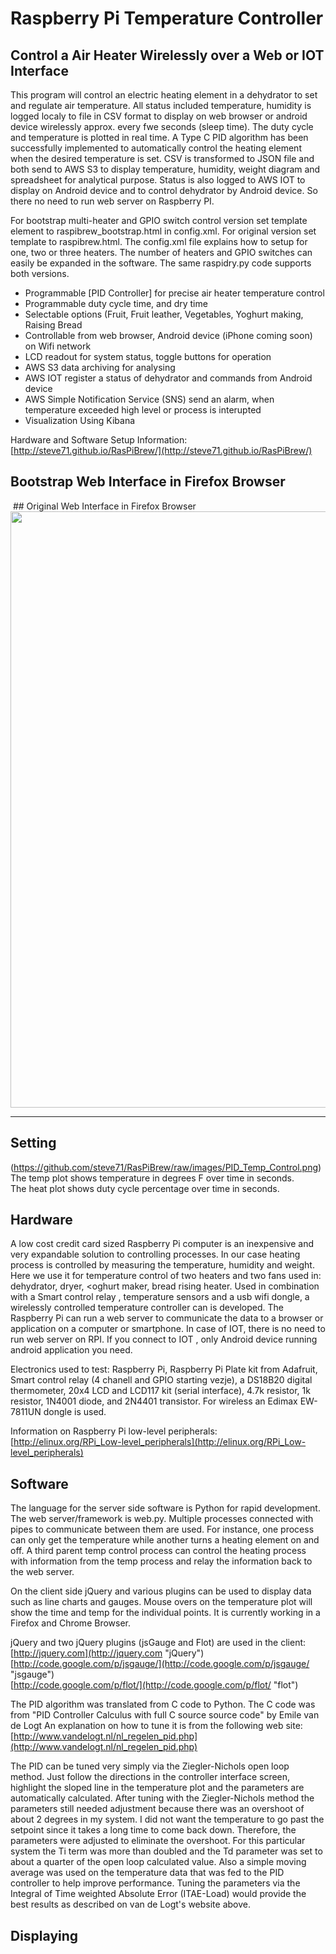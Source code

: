 # Raspberry Pi Temperature Controller

## Control a Air Heater Wirelessly over a Web or IOT Interface

This program will control an electric heating element in a dehydrator to set and regulate air temperature.  All status included temperature, humidity is logged localy to file  in CSV format to display on web  browser or android device wirelessly approx. every fwe seconds (sleep time).   The duty cycle and temperature is plotted in real time.  A Type C PID algorithm has been successfully implemented to automatically control the heating element when the desired temperature is set.  CSV  is transformed to  JSON file and both send to AWS S3 to display  temperature, humidity, weight diagram and spreadsheet for analytical purpose.  Status is also logged to AWS IOT to display on Android device and to control dehydrator by Android device. So there no need to run web server on Raspberry PI.

For bootstrap multi-heater and GPIO switch control version set template element to raspibrew_bootstrap.html in config.xml.  For original version set template to raspibrew.html.  The config.xml file explains how to setup for one, two or three heaters.  The number of heaters and GPIO switches can easily be expanded in the software.
The same raspidry.py code supports both versions.    

* Programmable [PID Controller]  for precise air heater temperature control
* Programmable  duty cycle time, and dry time
* Selectable options (Fruit, Fruit leather, Vegetables, Yoghurt making, Raising Bread
* Controllable from web browser, Android device (iPhone  coming soon) on Wifi network
* LCD readout for system status, toggle buttons for operation
* AWS S3 data archiving for analysing
* AWS IOT register a status of dehydrator and commands from Android device
* AWS Simple Notification Service (SNS) send an alarm, when temperature exceeded high level or process is interupted 
* Visualization Using Kibana


Hardware and Software Setup Information:  
[http://steve71.github.io/RasPiBrew/](http://steve71.github.io/RasPiBrew/)  

## Bootstrap Web Interface in Firefox Browser
<img src="https://github.com/steve71/RasPiBrew/raw/images/raspibrew_bootstrap.png" alt=""/>
## Original Web Interface in Firefox Browser
<img src="https://github.com/steve71/RasPiBrew/raw/images/PID_Tuning.png" alt="" width="954 height="476.5" /> 

----------

## Setting  

(https://github.com/steve71/RasPiBrew/raw/images/PID_Temp_Control.png)  
The temp plot shows temperature in degrees F over time in seconds.  
The heat plot shows duty cycle percentage over time in seconds.

## Hardware

A low cost credit card sized Raspberry Pi computer is an inexpensive and very expandable solution to controlling processes.  In our case heating process is controlled by measuring the   temperature, humidity and weight. Here we use it for temperature control of two heaters and two fans used in: dehydrator, dryer, <oghurt maker, bread rising heater.  Used in combination with a Smart    control relay ,   temperature sensors and a usb wifi dongle, a wirelessly controlled temperature controller can is developed.  The Raspberry Pi can run a web server to communicate the data to a browser or application on a computer or smartphone. In case of IOT, there is no need to run web server on RPI.  If you connect to  IOT , only Android device running android application you need.

Electronics used to test: Raspberry Pi, Raspberry Pi Plate kit from Adafruit, Smart  control relay  (4 chanell and GPIO starting vezje), a DS18B20 digital thermometer, 20x4 LCD and LCD117 kit (serial interface), 4.7k resistor, 1k resistor, 1N4001 diode, and 2N4401 transistor.  For wireless an Edimax EW-7811UN dongle is used.

Information on Raspberry Pi low-level peripherals:  
[http://elinux.org/RPi_Low-level_peripherals](http://elinux.org/RPi_Low-level_peripherals)


## Software

The language for the server side software is Python for rapid development.  The web server/framework is web.py.  Multiple processes connected with pipes to communicate between them are used.  For instance, one process can only get the temperature while another turns a heating element on and off.  A third parent temp control process can control the heating process with information from the temp process and relay the information back to the web server.

On the client side jQuery and various plugins can be used to display data such as line charts and gauges. Mouse overs on the temperature plot will show the time and temp for the individual points.  It is currently working in a Firefox and Chrome Browser.   

jQuery and two jQuery plugins (jsGauge and Flot) are used in the client:  
[http://jquery.com](http://jquery.com "jQuery")  
[http://code.google.com/p/jsgauge/](http://code.google.com/p/jsgauge/ "jsgauge")  
[http://code.google.com/p/flot/](http://code.google.com/p/flot/ "flot")  

The PID algorithm was translated from C code to Python.  The C code was from "PID Controller Calculus with full C source source code" by Emile van de Logt
An explanation on how to tune it is from the following web site:  
[http://www.vandelogt.nl/nl_regelen_pid.php](http://www.vandelogt.nl/nl_regelen_pid.php)  

The PID can be tuned very simply via the Ziegler-Nichols open loop method.  Just follow the directions in the controller interface screen, highlight the sloped line in the temperature plot and the parameters are automatically calculated.  After tuning with the Ziegler-Nichols method the parameters still needed adjustment because there was an overshoot of about 2 degrees in my system. I did not want the temperature to go past the setpoint since it takes a long time to come back down. Therefore, the parameters were adjusted to eliminate the overshoot.  For this particular system the Ti term was more than doubled and the Td parameter was set to about a quarter of the open loop calculated value.  Also a simple moving average was used on the temperature data that was fed to the PID controller to help improve performance.  Tuning the parameters via the Integral of Time weighted Absolute Error (ITAE-Load) would provide the best results as described on van de Logt's website above.

## Displaying 

